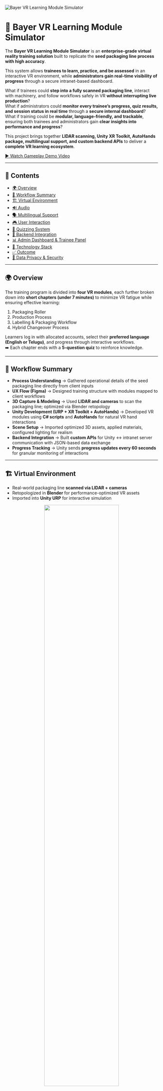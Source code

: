 ![Bayer VR Learning Module Simulator](./github_assets/cover-image2.png)

# 🌾 Bayer VR Learning Module Simulator

The **Bayer VR Learning Module Simulator** is an **enterprise-grade virtual reality training solution** built to replicate the **seed packaging line process with high accuracy**.  

This system allows **trainees to learn, practice, and be assessed** in an interactive VR environment, while **administrators gain real-time visibility of progress** through a secure intranet-based dashboard.  

What if trainees could **step into a fully scanned packaging line**, interact with machinery, and follow workflows safely in VR **without interrupting live production**?  
What if administrators could **monitor every trainee’s progress, quiz results, and session status in real time** through a **secure internal dashboard**?  
What if training could be **modular, language-friendly, and trackable**, ensuring both trainees and administrators gain **clear insights into performance and progress**?  

This project brings together **LIDAR scanning, Unity XR Toolkit, AutoHands package, multilingual support, and custom backend APIs** to deliver a **complete VR learning ecosystem**.  

[▶ Watch Gameplay Demo Video](https://drive.google.com/file/d/1w_0QkdpbJNrvyqJFYwUBhMpEMUiH3LDN/view?usp=drive_link)

---

## 📑 Contents
- [🌍 Overview](#-overview)  
- [🔄 Workflow Summary](#-workflow-summary)  
- [🏗 Virtual Environment](#-virtual-environment)
- [🔊 Audio](#-audio)  
- [🗣 Multilingual Support](#-multilingual-support)  
- [🎮 User Interaction](#-user-interaction)  
- [📝 Quizzing System](#-quizzing-system)  
- [🔗 Backend Integration](#-backend-integration)  
- [📊 Admin Dashboard & Trainee Panel](#-admin-dashboard--trainee-panel)  
- [🎯 Technology Stack](#-technology-stack)  
- [✅ Outcome](#-outcome)  
- [🔐 Data Privacy & Security](#-data-privacy--security)  

---

## 🌍 Overview
The training program is divided into **four VR modules**, each further broken down into **short chapters (under 7 minutes)** to minimize VR fatigue while ensuring effective learning:  
1. Packaging Roller  
2. Production Process  
3. Labelling & Packaging Workflow  
4. Hybrid Changeover Process  

Learners log in with allocated accounts, select their **preferred language (English or Telugu)**, and progress through interactive workflows.  
➡️ Each chapter ends with a **5-question quiz** to reinforce knowledge.  

---

## 🔄 Workflow Summary
- **Process Understanding** → Gathered operational details of the seed packaging line directly from client inputs  
- **UX Flow (Figma)** → Designed training structure with modules mapped to client workflows  
- **3D Capture & Modeling** → Used **LIDAR and cameras** to scan the packaging line; optimized via Blender retopology  
- **Unity Development (URP + XR Toolkit + AutoHands)** → Developed VR modules using **C# scripts** and **AutoHands** for natural VR hand interactions  
- **Scene Setup** → Imported optimized 3D assets, applied materials, configured lighting for realism  
- **Backend Integration** → Built **custom APIs** for Unity ↔ intranet server communication with JSON-based data exchange  
- **Progress Tracking** → Unity sends **progress updates every 60 seconds** for granular monitoring of interactions  

---

## 🏗 Virtual Environment
- Real-world packaging line **scanned via LIDAR + cameras**  
- Retopologized in **Blender** for performance-optimized VR assets  
- Imported into **Unity URP** for interactive simulation  

<p align="center">
<img src="./github_assets/LIDAR-Scanner-Sample.png" width="70%">
</p>

---

## 🔊 Audio
- To mimic the **floor environment ambiance**, we added **sound effects** to all equipment and machinery, just like in the **real-world seed packaging line**.  
- This addition makes the VR training experience even **more immersive and realistic**, allowing trainees to feel fully present in the simulated environment.  

---

## 🗣 Multilingual Support
- Trainee can choose **English or Telugu** at login  
- Ensures **accessibility for regional and global trainees**  

---

## 🎮 User Interaction
- Developed with **Unity XR Toolkit + AutoHands package**  
- Natural **VR hand interactions** for handling equipment  
- **Process-driven interactions** mapped directly to real workflows  

---

<p align="center">
<img src="./github_assets/figma-ux-flow.png" width="70%"><br>
<a href="https://www.figma.com/design/TtAuN9sTaX7X76bN5hEnjY/Bayer-VRLMS-M2_A?node-id=0-1&t=1Ysy1YMdjUnbOMrJ-1" target="blank">▶ Click here to explore the module’s UX flow</a>
</p>

---

## 📝 Quizzing System
- Each chapter ends with a **5-question quiz (5 marks total)**  
- **Scoring Rules**:  
  - 1 mark → correct first attempt  
  - 0.5 mark → correct second attempt  
- Results displayed instantly and logged to backend  

---
 🧩 Architecture Diagram
![Architecture](./github_assets/backend_architecture.png)
## 🔗 Backend Integration
- Custom **intranet-based backend server** for account and data management  
- APIs created for Unity to **send/receive JSON data securely**  
- Player progress updates sent **every 60 seconds** (including interaction completions)


---

## 📊 Admin Dashboard & Trainee Panel

### 🛡️ Admin Panel Features
- Leaderboard  
- User reports (login logs, chapter status, quiz data, progress)  
- Trainee account management  

### 👨‍🎓 Trainee Dashboard
- Personal progress tracking  
- Quiz results and performance overview  

---

## 🎯 Technology Stack

### 🔹 Frontend
- Unity C# + XR Toolkit  
- Blender (3D optimization)  
- Figma (UX flow design)

### 🔹 Backend
- Framework: Laravel (PHP 10.x compatible)
- Database: MySQL 
- Frontend Integration: JSON response format
- Authentication: Laravel Passport / Sanctum for token-based authentication
- Server: Apache 
- Version Control: Git & GitHub for source management
- Environment Management: .env configuration for secure deployment
- PDF & Report Generation: dompdf / barryvdh-laravel-dompdf
- Scheduler & Queue Handling: Laravel Scheduler, Redis / Queue Jobs
- Deployment Environment: On-premise or cloud-based web server (Windows)

<a href="https://github.com/PravanjanFE/Bayer_VR_LearningModuleSimulator/blob/main/github_assets/Backend_Laravel%20_Client_Server_Setup_Documentation.docx" target="_blank" rel="noopener noreferrer">
📘 Documentation for more information
</a>

## 🧩 Challenges & Solutions

| **Challenge** | **Description** | **Solution Implemented** |
|----------------|-----------------|---------------------------|
| **Database Connectivity** | Connecting Laravel application to a remote MySQL server securely. | Configured `.env` with remote host IP, enabled MySQL remote access, and used firewall rules for controlled access. |
| **Data Accuracy in Reports** | Inconsistent progress and time calculations for users. | Introduced a centralized `CalculationService` for accurate data aggregation. |
| **PDF Export Formatting** | Misalignment in generated reports. | Developed dedicated Blade templates for each report type. |
| **Role-Based Data Access** | Difficulty managing admin and user permissions. | Implemented middleware with Laravel Gates and Policies. |
| **Large Data Processing** | Slow performance with large datasets. | Applied query optimization, eager loading, and pagination techniques. |

---

## ✅ Outcome
The **Bayer VR Learning Module Simulator** provides a **safe, interactive, and trackable VR training solution** for **seed packaging line operations**.  

With **multilingual support, structured modules, quizzes, and real-time backend reporting**, it ensures:  
- Trainees gain **hands-on experience** in VR  
- Administrators maintain **complete oversight** of progress and performance  

👉 A secure, **enterprise-ready VR training ecosystem**.  

---

## 🌐 Company Website
Visit us at [FourEdges.io](https://fouredges.io/)

---

## 🔐 Data Privacy & Security
Our **data handling approach** prioritizes **client data sovereignty** through:
- **Comprehensive security controls**  
- **Transparent operational practices**  

All solutions operate **within client infrastructure**, ensuring:  
- Complete **data ownership and control**  
- Maintenance of **enterprise-grade security standards** throughout the **project lifecycle**  

---
